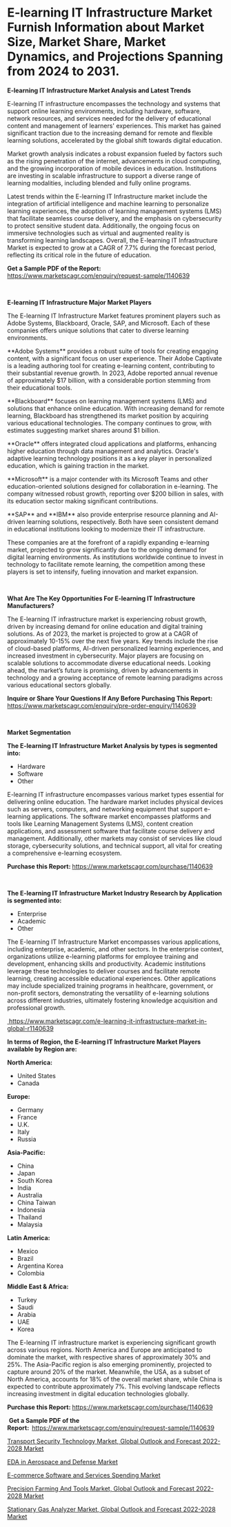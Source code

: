 <p><h1>E-learning IT Infrastructure Market Furnish Information about Market Size, Market Share, Market Dynamics, and Projections Spanning from 2024 to 2031.</h1></p><p><strong>E-learning IT Infrastructure Market Analysis and Latest Trends</strong></p>
<p><p>E-learning IT infrastructure encompasses the technology and systems that support online learning environments, including hardware, software, network resources, and services needed for the delivery of educational content and management of learners' experiences. This market has gained significant traction due to the increasing demand for remote and flexible learning solutions, accelerated by the global shift towards digital education.</p><p>Market growth analysis indicates a robust expansion fueled by factors such as the rising penetration of the internet, advancements in cloud computing, and the growing incorporation of mobile devices in education. Institutions are investing in scalable infrastructure to support a diverse range of learning modalities, including blended and fully online programs.</p><p>Latest trends within the E-learning IT Infrastructure market include the integration of artificial intelligence and machine learning to personalize learning experiences, the adoption of learning management systems (LMS) that facilitate seamless course delivery, and the emphasis on cybersecurity to protect sensitive student data. Additionally, the ongoing focus on immersive technologies such as virtual and augmented reality is transforming learning landscapes. Overall, the E-learning IT Infrastructure Market is expected to grow at a CAGR of 7.7% during the forecast period, reflecting its critical role in the future of education.</p></p>
<p><strong>Get a Sample PDF of the Report:&nbsp;</strong> <a href="https://www.marketscagr.com/enquiry/request-sample/1140639?utm_campaign=1128&utm_medium=2&utm_source=Github&utm_content=ia&utm_term=14102024&utm_id=e-learning-it-infrastructure">https://www.marketscagr.com/enquiry/request-sample/1140639</a></p>
<p>&nbsp;</p>
<p><strong>E-learning IT Infrastructure Major Market Players</strong></p>
<p><p>The E-learning IT Infrastructure Market features prominent players such as Adobe Systems, Blackboard, Oracle, SAP, and Microsoft. Each of these companies offers unique solutions that cater to diverse learning environments.</p><p>**Adobe Systems** provides a robust suite of tools for creating engaging content, with a significant focus on user experience. Their Adobe Captivate is a leading authoring tool for creating e-learning content, contributing to their substantial revenue growth. In 2023, Adobe reported annual revenue of approximately $17 billion, with a considerable portion stemming from their educational tools.</p><p>**Blackboard** focuses on learning management systems (LMS) and solutions that enhance online education. With increasing demand for remote learning, Blackboard has strengthened its market position by acquiring various educational technologies. The company continues to grow, with estimates suggesting market shares around $1 billion.</p><p>**Oracle** offers integrated cloud applications and platforms, enhancing higher education through data management and analytics. Oracle's adaptive learning technology positions it as a key player in personalized education, which is gaining traction in the market.</p><p>**Microsoft** is a major contender with its Microsoft Teams and other education-oriented solutions designed for collaboration in e-learning. The company witnessed robust growth, reporting over $200 billion in sales, with its education sector making significant contributions.</p><p>**SAP** and **IBM** also provide enterprise resource planning and AI-driven learning solutions, respectively. Both have seen consistent demand in educational institutions looking to modernize their IT infrastructure.</p><p>These companies are at the forefront of a rapidly expanding e-learning market, projected to grow significantly due to the ongoing demand for digital learning environments. As institutions worldwide continue to invest in technology to facilitate remote learning, the competition among these players is set to intensify, fueling innovation and market expansion.</p></p>
<p>&nbsp;</p>
<p><strong>What Are The Key Opportunities For E-learning IT Infrastructure Manufacturers?</strong></p>
<p><p>The E-learning IT infrastructure market is experiencing robust growth, driven by increasing demand for online education and digital training solutions. As of 2023, the market is projected to grow at a CAGR of approximately 10-15% over the next five years. Key trends include the rise of cloud-based platforms, AI-driven personalized learning experiences, and increased investment in cybersecurity. Major players are focusing on scalable solutions to accommodate diverse educational needs. Looking ahead, the market’s future is promising, driven by advancements in technology and a growing acceptance of remote learning paradigms across various educational sectors globally.</p></p>
<p><strong>Inquire or Share Your Questions If Any Before Purchasing This Report:</strong> <a href="https://www.marketscagr.com/enquiry/pre-order-enquiry/1140639?utm_campaign=1128&utm_medium=2&utm_source=Github&utm_content=ia&utm_term=14102024&utm_id=e-learning-it-infrastructure">https://www.marketscagr.com/enquiry/pre-order-enquiry/1140639</a></p>
<p>&nbsp;</p>
<p><strong>Market Segmentation</strong></p>
<p><strong>The E-learning IT Infrastructure Market Analysis by types is segmented into:</strong></p>
<p><ul><li>Hardware</li><li>Software</li><li>Other</li></ul></p>
<p><p>E-learning IT infrastructure encompasses various market types essential for delivering online education. The hardware market includes physical devices such as servers, computers, and networking equipment that support e-learning applications. The software market encompasses platforms and tools like Learning Management Systems (LMS), content creation applications, and assessment software that facilitate course delivery and management. Additionally, other markets may consist of services like cloud storage, cybersecurity solutions, and technical support, all vital for creating a comprehensive e-learning ecosystem.</p></p>
<p><strong>Purchase this Report:&nbsp;</strong><a href="https://www.marketscagr.com/purchase/1140639?utm_campaign=1128&utm_medium=2&utm_source=Github&utm_content=ia&utm_term=14102024&utm_id=e-learning-it-infrastructure">https://www.marketscagr.com/purchase/1140639</a></p>
<p>&nbsp;</p>
<p><strong>The E-learning IT Infrastructure Market Industry Research by Application is segmented into:</strong></p>
<p><ul><li>Enterprise</li><li>Academic</li><li>Other</li></ul></p>
<p><p>The E-learning IT Infrastructure Market encompasses various applications, including enterprise, academic, and other sectors. In the enterprise context, organizations utilize e-learning platforms for employee training and development, enhancing skills and productivity. Academic institutions leverage these technologies to deliver courses and facilitate remote learning, creating accessible educational experiences. Other applications may include specialized training programs in healthcare, government, or non-profit sectors, demonstrating the versatility of e-learning solutions across different industries, ultimately fostering knowledge acquisition and professional growth.</p></p>
<p><a href="https://www.marketscagr.com/e-learning-it-infrastructure-market-in-global-r1140639?utm_campaign=1128&utm_medium=2&utm_source=Github&utm_content=ia&utm_term=14102024&utm_id=e-learning-it-infrastructure">&nbsp;https://www.marketscagr.com/e-learning-it-infrastructure-market-in-global-r1140639</a></p>
<p><strong>In terms of Region, the E-learning IT Infrastructure Market Players available by Region are:</strong></p>
<p>
    <p> <strong> North America: </strong>
        <ul>
            <li>United States</li>
            <li>Canada</li>
        </ul>
        </p> 
    <p> <strong> Europe: </strong>
        <ul>
            <li>Germany</li>
            <li>France</li>
            <li>U.K.</li>
            <li>Italy</li>
            <li>Russia</li>
        </ul>
        </p> 
    <p> <strong> Asia-Pacific: </strong>
        <ul>
            <li>China</li>
            <li>Japan</li>
            <li>South Korea</li>
            <li>India</li>
            <li>Australia</li>
            <li>China Taiwan</li>
            <li>Indonesia</li>
            <li>Thailand</li>
            <li>Malaysia</li>
        </ul>
        </p> 
    <p> <strong> Latin America: </strong>
        <ul>
            <li>Mexico</li>
            <li>Brazil</li>
            <li>Argentina Korea</li>
            <li>Colombia</li>
        </ul>
        </p> 
    <p> <strong> Middle East & Africa: </strong>
        <ul>
            <li>Turkey</li>
            <li>Saudi</li>
            <li>Arabia</li>
            <li>UAE</li>
            <li>Korea</li>
        </ul>
    </p>
    </p>
<p><p>The E-learning IT infrastructure market is experiencing significant growth across various regions. North America and Europe are anticipated to dominate the market, with respective shares of approximately 30% and 25%. The Asia-Pacific region is also emerging prominently, projected to capture around 20% of the market. Meanwhile, the USA, as a subset of North America, accounts for 18% of the overall market share, while China is expected to contribute approximately 7%. This evolving landscape reflects increasing investment in digital education technologies globally.</p></p>
<p><strong>Purchase this Report: </strong><a href="https://www.marketscagr.com/purchase/1140639?utm_campaign=1128&utm_medium=2&utm_source=Github&utm_content=ia&utm_term=14102024&utm_id=e-learning-it-infrastructure">https://www.marketscagr.com/purchase/1140639</a></p>
<p>&nbsp;<strong>Get a Sample PDF of the Report:&nbsp;&nbsp;</strong><a href="https://www.marketscagr.com/enquiry/request-sample/1140639?utm_campaign=1128&utm_medium=2&utm_source=Github&utm_content=ia&utm_term=14102024&utm_id=e-learning-it-infrastructure">https://www.marketscagr.com/enquiry/request-sample/1140639</a></p>
<p><strong></strong></p>
<p><p><a href="https://www.linkedin.com/pulse/navigating-global-transport-security-technology-market-outlook-kxcwe?utm_campaign=1128&utm_medium=2&utm_source=Github&utm_content=ia&utm_term=14102024&utm_id=e-learning-it-infrastructure">Transport Security Technology Market, Global Outlook and Forecast 2022-2028 Market</a></p><p><a href="https://github.com/caetlinivcar/Market-Research-Report-List-1/blob/main/eda-in-aerospace-and-defense-market.md?utm_campaign=1128&utm_medium=2&utm_source=Github&utm_content=ia&utm_term=14102024&utm_id=e-learning-it-infrastructure">EDA in Aerospace and Defense Market</a></p><p><a href="https://github.com/judesaxav/Market-Research-Report-List-1/blob/main/e-commerce-software-and-services-spending-market.md?utm_campaign=1128&utm_medium=2&utm_source=Github&utm_content=ia&utm_term=14102024&utm_id=e-learning-it-infrastructure">E-commerce Software and Services Spending Market</a></p><p><a href="https://www.linkedin.com/pulse/regional-adaptations-global-precision-farming-tools-market-whf2e?utm_campaign=1128&utm_medium=2&utm_source=Github&utm_content=ia&utm_term=14102024&utm_id=e-learning-it-infrastructure">Precision Farming And Tools Market, Global Outlook and Forecast 2022-2028 Market</a></p><p><a href="https://www.linkedin.com/pulse/stationary-gas-analyzer-market-global-outlook-forecast-2022-2028-qyone?utm_campaign=1128&utm_medium=2&utm_source=Github&utm_content=ia&utm_term=14102024&utm_id=e-learning-it-infrastructure">Stationary Gas Analyzer Market, Global Outlook and Forecast 2022-2028 Market</a></p></p>